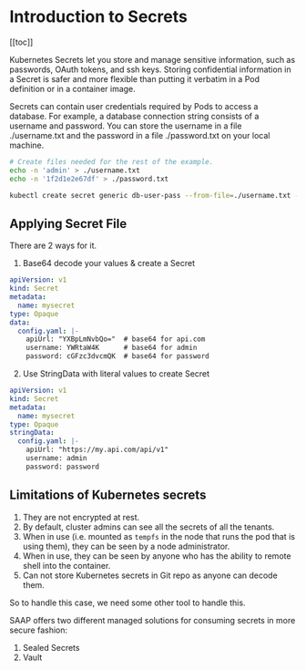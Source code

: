 # Introduction to Secrets

[[toc]]

Kubernetes Secrets let you store and manage sensitive information, such as passwords, OAuth tokens, and ssh keys. Storing confidential information in a Secret is safer and more flexible than putting it verbatim in a Pod definition or in a container image.

Secrets can contain user credentials required by Pods to access a database. For example, a database connection string consists of a username and password. You can store the username in a file ./username.txt and the password in a file ./password.txt on your local machine.

```sh
# Create files needed for the rest of the example.
echo -n 'admin' > ./username.txt
echo -n '1f2d1e2e67df' > ./password.txt
```

```sh
kubectl create secret generic db-user-pass --from-file=./username.txt --from-file=./password.txt
```

## Applying Secret File

There are 2 ways for it.

1. Base64 decode your values & create a Secret

```yaml
apiVersion: v1
kind: Secret
metadata:
  name: mysecret
type: Opaque
data:
  config.yaml: |-
    apiUrl: "YXBpLmNvbQo="  # base64 for api.com
    username: YWRtaW4K      # base64 for admin
    password: cGFzc3dvcmQK  # base64 for password
```

2. Use StringData with literal values to create Secret

```yaml
apiVersion: v1
kind: Secret
metadata:
  name: mysecret
type: Opaque
stringData:
  config.yaml: |-
    apiUrl: "https://my.api.com/api/v1"
    username: admin
    password: password
```

## Limitations of Kubernetes secrets

1. They are not encrypted at rest.
2. By default, cluster admins can see all the secrets of all the tenants.
3. When in use (i.e. mounted as `tempfs` in the node that runs the pod that is using them), they can be seen by a node administrator.
4. When in use, they can be seen by anyone who has the ability to remote shell into the container.
5. Can not store Kubernetes secrets in Git repo as anyone can decode them.

So to handle this case, we need some other tool to handle this.

SAAP offers two different managed solutions for consuming secrets in more secure fashion:

1. Sealed Secrets
2. Vault

